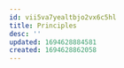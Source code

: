 ```yaml
---
id: vii5va7yealtbjo2vx6c5hl
title: Principles
desc: ''
updated: 1694628884581
created: 1694628862058
---
```

